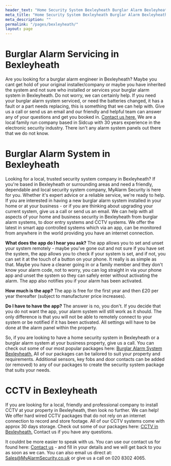 ```yaml
---
header_text: "Home Security System Bexleyheath Burglar Alarm Bexleyheath."
meta_title: "Home Security System Bexleyheath Burglar Alarm Bexleyheath."
meta_description: ""
permalink: "/pages/bexleyheath/"
layout: page
---
```


# Burglar Alarm Servicing in Bexleyheath  

Are you looking for a burglar alarm engineer in Bexleyheath? Maybe you cant get hold of your original installer/company or maybe you have inherited the system and not sure who installed or services your burglar alarm system in Bexleyheath. Do not worry, we can certainly help. If you need your burglar alarm system serviced, or need the batteries changed, it has a fault or a part needs replacing, this is something that we can help with. Give us a call or send us an email and our friendly and helpful team can answer any of your questions and get you booked in. [Contact us here.](/contact/) We are a local family run company based in Sidcup with 30 years experience in the electronic security industry. There isn\'t any alarm system panels out there that we do not know.

# Burglar Alarm System in Bexleyheath 

Looking for a local, trusted security system company in Bexleyheath? If you\'re based in Bexleyheath or surrounding areas and need a friendly, dependable and local security system company, MyAlarm Security is here for you. Whether it\'s expert advice or a reliable service, we\'re ready to help. If you are interested in having a new burglar alarm system installed in your home or at your business - or if you are thinking about upgrading your current system, give us a call or send us an email. We can help with all aspects of your home and business security in Bexleyheath from burglar alarm systems, to door entry systems and CCTV systems. We offer the latest in smart app controlled systems which via an app, can be monitored from anywhere in the world providing you have an internet connection.

**What does the app do I hear you ask?** The app allows you to set and unset your system remotely - maybe you\'ve gone out and not sure if you have set the system, the app allows you to check if your system is set, and if not, you can set it at the touch of a button on your phone. It really is as simple as that. Maybe you have a cleaner going in or a family member and they don\'t know your alarm code, not to worry, you can log straight in via your phone app and unset the system so they can safely enter without activating the alarm. The app also notifies you if your alarm has been activated.

**How much is the app?** The app is free for the first year and then £20 per year thereafter (subject to manufacturer price increases).

**Do I have to have the app?** The answer is no, you don\'t. If you decide that you do not want the app, your alarm system will still work as it should. The only difference is that you will not be able to remotely connect to your system or be notified if it has been activated. All settings will have to be done at the alarm panel within the property.

So, if you are looking to have a home security system in Bexleyheath or a burglar alarm system at your business property, give us a call. You can check out some of our most popular packages here: [Burglar Alarm System Bexleyheath.](/categories/burglar-alarms/) All of our packages can be tailored to suit your property and requirements. Additional sensors, key fobs and door contacts can be added (or removed) to any of our packages to create the security system package that suits your needs.

# CCTV in Bexleyheath 

If you are looking for a local, friendly and professional company to install CCTV at your property in Bexleyheath, then look no further. We can help! We offer hard wired CCTV packages that do not rely on an internet connection to record and store footage. All of our CCTV systems come with approx 30 days storage. Check out some of our packages here: [CCTV in Bexleyheath.](/categories/cctv/) Contact us if you have any questions.

It couldnt be more easier to speak with us. You can use our contact us for found here: [Contact us](/contact/) - and fill in your details and we will get back to you as soon as we can. You can also email us direct at: Sales@MyAlarmSecurity.co.uk or give us a call on 020 8302 4065.